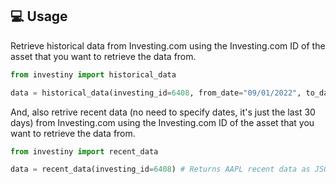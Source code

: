 ## 💻 Usage

Retrieve historical data from Investing.com using the Investing.com ID of the asset
that you want to retrieve the data from.

```python
from investiny import historical_data

data = historical_data(investing_id=6408, from_date="09/01/2022", to_date="10/01/2022") # Returns AAPL historical data as JSON (without date)
```

And, also retrive recent data (no need to specify dates, it's just the last 30 days) from
Investing.com using the Investing.com ID of the asset that you want to retrieve the data from.

```python
from investiny import recent_data

data = recent_data(investing_id=6408) # Returns AAPL recent data as JSON (without date)
```
